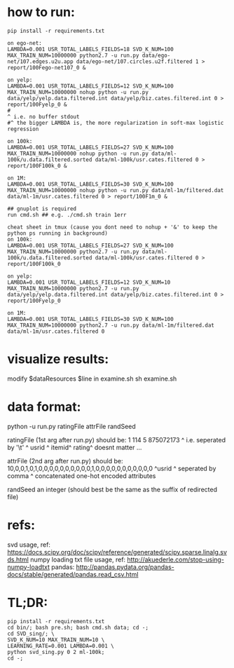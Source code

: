 # how to run:
  ```
  pip install -r requirements.txt
  ```
  
  ```
  on ego-net:
  LAMBDA=0.001 USR_TOTAL_LABELS_FIELDS=18 SVD_K_NUM=100 MAX_TRAIN_NUM=10000000 python2.7 -u run.py data/ego-net/107.edges.u2u.app data/ego-net/107.circles.u2f.filtered 1 > report/100Fego-net107_0 &

  on yelp:
  LAMBDA=0.001 USR_TOTAL_LABELS_FIELDS=12 SVD_K_NUM=100 MAX_TRAIN_NUM=10000000 nohup python -u run.py data/yelp/yelp.data.filtered.int data/yelp/biz.cates.filtered.int 0 > report/100Fyelp_0 &
  # 																	                   ^ i.e. no buffer stdout
  #^ the bigger LAMBDA is, the more regularization in soft-max logistic regression  

  on 100k:
  LAMBDA=0.001 USR_TOTAL_LABELS_FIELDS=27 SVD_K_NUM=100 MAX_TRAIN_NUM=10000000 nohup python -u run.py data/ml-100k/u.data.filtered.sorted data/ml-100k/usr.cates.filtered 0 > report/100F100k_0 &

  on 1M:
  LAMBDA=0.001 USR_TOTAL_LABELS_FIELDS=30 SVD_K_NUM=100 MAX_TRAIN_NUM=10000000 nohup python -u run.py data/ml-1m/filtered.dat data/ml-1m/usr.cates.filtered 0 > report/100F1m_0 &
  ```

  ```
  ## gnuplot is required
  run cmd.sh ## e.g. ./cmd.sh train 1err
  ```

  ```
  cheat sheet in tmux (cause you dont need to nohup + '&' to keep the python ps running in background)
  on 100k:
  LAMBDA=0.001 USR_TOTAL_LABELS_FIELDS=27 SVD_K_NUM=100 MAX_TRAIN_NUM=10000000 python2.7 -u run.py data/ml-100k/u.data.filtered.sorted data/ml-100k/usr.cates.filtered 0 > report/100F100k_0

  on yelp:
  LAMBDA=0.001 USR_TOTAL_LABELS_FIELDS=12 SVD_K_NUM=10 MAX_TRAIN_NUM=10000000 python2.7 -u run.py data/yelp/yelp.data.filtered.int data/yelp/biz.cates.filtered.int 0 > report/100Fyelp_0

  on 1M:
  LAMBDA=0.001 USR_TOTAL_LABELS_FIELDS=30 SVD_K_NUM=100 MAX_TRAIN_NUM=10000000 python2.7 -u run.py data/ml-1m/filtered.dat data/ml-1m/usr.cates.filtered 0
  ```

# visualize results:
  modify $dataResources $line in examine.sh
  sh examine.sh
  

# data format:
  python -u run.py ratingFile attrFile randSeed

  ratingFile (1st arg after run.py) should be:
    1       114     5       875072173 
     ^ i.e. seperated by '\t'
    ^ usrid ^ itemid^ rating^ doesnt matter ... 

  attrFile (2nd arg after run.py) should be:
    10,0,0,1,0,1,0,0,0,0,0,0,0,0,0,0,1,0,0,0,0,0,0,0,0,0,0,0
    ^usrid
      ^ seperated by comma
       ^ concatenated one-hot encoded attributes 
    
  randSeed
    an integer (should best be the same as the suffix of redirected file)

# refs:
svd usage, ref: https://docs.scipy.org/doc/scipy/reference/generated/scipy.sparse.linalg.svds.html
numpy loading txt file usage, ref: http://akuederle.com/stop-using-numpy-loadtxt
pandas: http://pandas.pydata.org/pandas-docs/stable/generated/pandas.read_csv.html

# TL;DR:
```
pip install -r requirements.txt
cd bin/; bash pre.sh; bash cmd.sh data; cd -;
cd SVD_sing/; \
SVD_K_NUM=10 MAX_TRAIN_NUM=10 \
LEARNING_RATE=0.001 LAMBDA=0.001 \
python svd_sing.py 0 2 ml-100k;
cd -;
```

